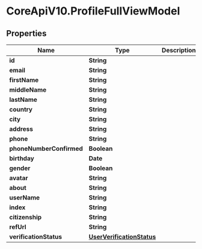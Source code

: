 # CoreApiV10.ProfileFullViewModel

## Properties
Name | Type | Description | Notes
------------ | ------------- | ------------- | -------------
**id** | **String** |  | [optional] 
**email** | **String** |  | [optional] 
**firstName** | **String** |  | [optional] 
**middleName** | **String** |  | [optional] 
**lastName** | **String** |  | [optional] 
**country** | **String** |  | [optional] 
**city** | **String** |  | [optional] 
**address** | **String** |  | [optional] 
**phone** | **String** |  | [optional] 
**phoneNumberConfirmed** | **Boolean** |  | [optional] 
**birthday** | **Date** |  | [optional] 
**gender** | **Boolean** |  | [optional] 
**avatar** | **String** |  | [optional] 
**about** | **String** |  | [optional] 
**userName** | **String** |  | [optional] 
**index** | **String** |  | [optional] 
**citizenship** | **String** |  | [optional] 
**refUrl** | **String** |  | [optional] 
**verificationStatus** | [**UserVerificationStatus**](UserVerificationStatus.md) |  | [optional] 


